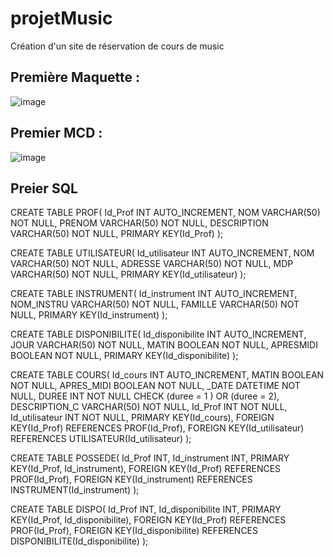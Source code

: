 # projetMusic
Création d'un site de réservation de cours de music

## Première Maquette :

![image](https://user-images.githubusercontent.com/82157014/206127800-bcda31d2-5794-4725-a68f-44ab0f41b996.png)

## Premier MCD :

  ![image](https://user-images.githubusercontent.com/82157014/206128912-7b1f4d49-dd7c-4b6a-b516-af567dae6ec8.png)
  
## Preier SQL
CREATE TABLE PROF(
   Id_Prof INT AUTO_INCREMENT,
   NOM VARCHAR(50) NOT NULL,
   PRENOM VARCHAR(50) NOT NULL,
   DESCRIPTION VARCHAR(50) NOT NULL,
   PRIMARY KEY(Id_Prof)
);

CREATE TABLE UTILISATEUR(
   Id_utilisateur INT AUTO_INCREMENT,
   NOM VARCHAR(50) NOT NULL,
   ADRESSE VARCHAR(50) NOT NULL,
   MDP VARCHAR(50) NOT NULL,
   PRIMARY KEY(Id_utilisateur)
);

CREATE TABLE INSTRUMENT(
   Id_instrument INT AUTO_INCREMENT,
   NOM_INSTRU VARCHAR(50) NOT NULL,
   FAMILLE VARCHAR(50) NOT NULL,
   PRIMARY KEY(Id_instrument)
);

CREATE TABLE DISPONIBILITE(
   Id_disponibilite INT AUTO_INCREMENT,
   JOUR VARCHAR(50) NOT NULL,
   MATIN BOOLEAN NOT NULL,
   APRESMIDI BOOLEAN NOT NULL,
   PRIMARY KEY(Id_disponibilite)
);

CREATE TABLE COURS(
   Id_cours INT AUTO_INCREMENT,
   MATIN BOOLEAN NOT NULL,
   APRES_MIDI BOOLEAN NOT NULL,
   _DATE DATETIME NOT NULL,
   DUREE INT NOT NULL CHECK (duree = 1 ) OR (duree = 2),
   DESCRIPTION_C VARCHAR(50) NOT NULL,
   Id_Prof INT NOT NULL,
   Id_utilisateur INT NOT NULL,
   PRIMARY KEY(Id_cours),
   FOREIGN KEY(Id_Prof) REFERENCES PROF(Id_Prof),
   FOREIGN KEY(Id_utilisateur) REFERENCES UTILISATEUR(Id_utilisateur)
);

CREATE TABLE POSSEDE(
   Id_Prof INT,
   Id_instrument INT,
   PRIMARY KEY(Id_Prof, Id_instrument),
   FOREIGN KEY(Id_Prof) REFERENCES PROF(Id_Prof),
   FOREIGN KEY(Id_instrument) REFERENCES INSTRUMENT(Id_instrument)
);

CREATE TABLE DISPO(
   Id_Prof INT,
   Id_disponibilite INT,
   PRIMARY KEY(Id_Prof, Id_disponibilite),
   FOREIGN KEY(Id_Prof) REFERENCES PROF(Id_Prof),
   FOREIGN KEY(Id_disponibilite) REFERENCES DISPONIBILITE(Id_disponibilite)
);
